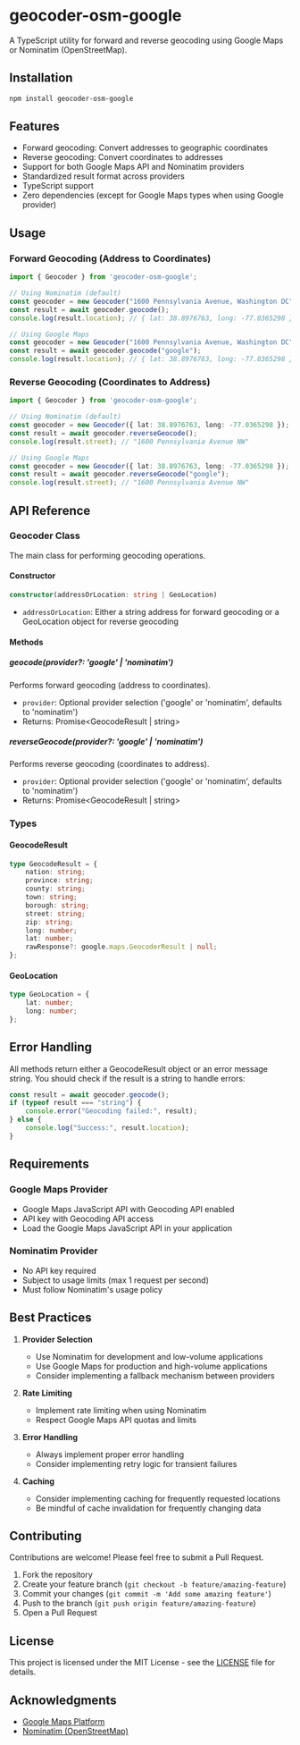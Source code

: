 # geocoder-osm-google

A TypeScript utility for forward and reverse geocoding using Google Maps or Nominatim (OpenStreetMap).

## Installation

```bash
npm install geocoder-osm-google
```

## Features

- Forward geocoding: Convert addresses to geographic coordinates
- Reverse geocoding: Convert coordinates to addresses
- Support for both Google Maps API and Nominatim providers
- Standardized result format across providers
- TypeScript support
- Zero dependencies (except for Google Maps types when using Google provider)

## Usage

### Forward Geocoding (Address to Coordinates)

```typescript
import { Geocoder } from 'geocoder-osm-google';

// Using Nominatim (default)
const geocoder = new Geocoder("1600 Pennsylvania Avenue, Washington DC");
const result = await geocoder.geocode();
console.log(result.location); // { lat: 38.8976763, long: -77.0365298 }

// Using Google Maps
const geocoder = new Geocoder("1600 Pennsylvania Avenue, Washington DC");
const result = await geocoder.geocode("google");
console.log(result.location); // { lat: 38.8976763, long: -77.0365298 }
```

### Reverse Geocoding (Coordinates to Address)

```typescript
import { Geocoder } from 'geocoder-osm-google';

// Using Nominatim (default)
const geocoder = new Geocoder({ lat: 38.8976763, long: -77.0365298 });
const result = await geocoder.reverseGeocode();
console.log(result.street); // "1600 Pennsylvania Avenue NW"

// Using Google Maps
const geocoder = new Geocoder({ lat: 38.8976763, long: -77.0365298 });
const result = await geocoder.reverseGeocode("google");
console.log(result.street); // "1600 Pennsylvania Avenue NW"
```

## API Reference

### Geocoder Class

The main class for performing geocoding operations.

#### Constructor

```typescript
constructor(addressOrLocation: string | GeoLocation)
```

- `addressOrLocation`: Either a string address for forward geocoding or a GeoLocation object for reverse geocoding

#### Methods

##### geocode(provider?: 'google' | 'nominatim')

Performs forward geocoding (address to coordinates).

- `provider`: Optional provider selection ('google' or 'nominatim', defaults to 'nominatim')
- Returns: Promise<GeocodeResult | string>

##### reverseGeocode(provider?: 'google' | 'nominatim')

Performs reverse geocoding (coordinates to address).

- `provider`: Optional provider selection ('google' or 'nominatim', defaults to 'nominatim')
- Returns: Promise<GeocodeResult | string>

### Types

#### GeocodeResult

```typescript
type GeocodeResult = {
    nation: string;
    province: string;
    county: string;
    town: string;
    borough: string;
    street: string;
    zip: string;
    long: number;
    lat: number;
    rawResponse?: google.maps.GeocoderResult | null;
};
```

#### GeoLocation

```typescript
type GeoLocation = {
    lat: number;
    long: number;
};
```

## Error Handling

All methods return either a GeocodeResult object or an error message string.
You should check if the result is a string to handle errors:

```typescript
const result = await geocoder.geocode();
if (typeof result === "string") {
    console.error("Geocoding failed:", result);
} else {
    console.log("Success:", result.location);
}
```

## Requirements

### Google Maps Provider
- Google Maps JavaScript API with Geocoding API enabled
- API key with Geocoding API access
- Load the Google Maps JavaScript API in your application

### Nominatim Provider
- No API key required
- Subject to usage limits (max 1 request per second)
- Must follow Nominatim's usage policy

## Best Practices

1. **Provider Selection**
   - Use Nominatim for development and low-volume applications
   - Use Google Maps for production and high-volume applications
   - Consider implementing a fallback mechanism between providers

2. **Rate Limiting**
   - Implement rate limiting when using Nominatim
   - Respect Google Maps API quotas and limits

3. **Error Handling**
   - Always implement proper error handling
   - Consider implementing retry logic for transient failures

4. **Caching**
   - Consider implementing caching for frequently requested locations
   - Be mindful of cache invalidation for frequently changing data

## Contributing

Contributions are welcome! Please feel free to submit a Pull Request.

1. Fork the repository
2. Create your feature branch (`git checkout -b feature/amazing-feature`)
3. Commit your changes (`git commit -m 'Add some amazing feature'`)
4. Push to the branch (`git push origin feature/amazing-feature`)
5. Open a Pull Request

## License

This project is licensed under the MIT License - see the [LICENSE](LICENSE) file for details.

## Acknowledgments

- [Google Maps Platform](https://developers.google.com/maps)
- [Nominatim (OpenStreetMap)](https://nominatim.org/)